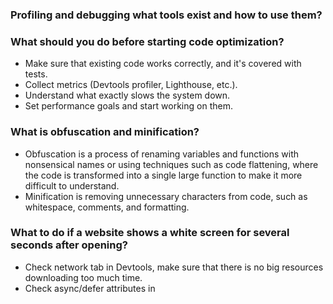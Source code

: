 ### Profiling and debugging what tools exist and how to use them?

### What should you do before starting code optimization?
* Make sure that existing code works correctly, and it's covered with tests.
* Collect metrics (Devtools profiler, Lighthouse, etc.).
* Understand what exactly slows the system down.
* Set performance goals and start working on them.

### What is obfuscation and minification? 
* Obfuscation is a process of renaming variables and functions with nonsensical names or using techniques such as code flattening, where the code is transformed into a single large function to make it more difficult to understand.
* Minification is removing unnecessary characters from code, such as whitespace, comments, and formatting.

### What to do if a website shows a white screen for several seconds after opening?
* Check network tab in Devtools, make sure that there is no big resources downloading too much time.
* Check async/defer attributes in <script /> tags.
* 

### What are pros/cons of server-side rendering?
Pros:
* Improved SEO: Search engines typically have difficulty crawling and indexing client-side rendered pages, since the content is generated dynamically by JavaScript. 
* Faster initial load time because fully rendered page is sent to the client's browser without requiring additional time for client-side rendering
* Improved performance on low-powered devices since client-side rendering can be resource-intensive, particularly on low-powered devices such as mobile phones.
* Better accessibility because content is delivered to the client as fully rendered HTML, making it more accessible to users who rely on screen readers or other assistive technology.
Cons:
* Increased server load: Server-side rendering puts more strain on the server, as it has to render and serve HTML for each page request.
* Higher development complexity: Server-side rendering requires more complex development processes compared to client-side rendering.
* Slower subsequent page loads: With server-side rendering, subsequent page loads may be slower, as the client has to request the server for every new page load.

### What types of server-side rendering exist?
* Pre-rendering: web pages are generated at build time, and the pre-rendered HTML is served to the client upon request. This approach can provide fast initial load times, and is often used for static sites or sites with a small` number of pages that don't require dynamic content.
* Server-side rendering on-demand: web pages are generated on the server in response to client requests. This allows for dynamic content and interactive experiences, and can improve SEO by providing fully rendered content to search engines.
* Incremental server-side rendering: pre-rendering with on-demand rendering, allowing for fast initial load times and dynamic content. The initial page load is pre-rendered, while subsequent requests are rendered on-demand.
* Hybrid rendering: both client-side rendering (CSR) and server-side rendering (SSR). The initial page load is server-side rendered, while subsequent page loads are rendered on the client using CSR. This approach allows for fast initial load times, dynamic content, and interactivity.

### How to optimize loading of the web page?
* Minimize HTTP requests: Reducing the number of HTTP requests made by your web page can significantly improve loading times. Combine multiple CSS files into one, reduce the number of images used, and remove any unnecessary scripts or plugins.
* Optimize images: Compressing and resizing images can help reduce their file size and loading times. Use image formats such as JPEG or WebP, and reduce the size of images to the exact size needed for your web page.
* Use browser/server/db caching: caching can help reduce the number of HTTP requests made by your web page. By storing static files on the client's device or other caching layers, subsequent page loads can be significantly faster.
* Minify code: Minifying your HTML, CSS, and JavaScript can help reduce the size of files, making them quicker to download and parse. Minification removes unnecessary characters, such as comments, whitespace, and line breaks, without affecting the functionality of the code.
* Use a Content Delivery Network (CDN): A CDN can help distribute your website's content across a network of servers, reducing the distance that content needs to travel to reach the client's browser. This can help improve loading times, especially for users who are far away from your website's server.
* Optimize server-side performance: Ensure that your server is optimized to handle requests efficiently, with adequate resources and configurations such as gzip/brotli compression.
* Lazy loading: Implementing lazy loading allows for images, videos, and other media on the page to load only when they are scrolled into view, reducing the amount of content that needs to be loaded initially. Required resources can also be pre-downloaded using prefetch / preload html attributes.

### How to optimize performance of js code?
* Be aware of memory leaks, always unsubscribe timeouts, event listeners, observers, etc.
* Avoid heavy DOM manipulations, use `createDocumentFragment` method to insert large html structures.
* Use weak versions of map / set.
* Use web workers for computation consuming tasks.
* Memoize heavy calculations.
* Use requestAnimationFrame for long complicated calculations / animations.
* Minify code.

### How to optimize Angular applications?
* Use OnPush strategy.
* Use trackBy attribute to render arrays of data.


### How does event loop work in JavaScript?
JavaScript is single threaded language, to manage execution of asynchronous code such as network requests, timers, events there is a concept of event loop. The event loop consists of two main components: the call stack and the message queue.
The call stack is a stack of functions that need to be executed. When a function is complete, it is removed from the call stack.
When the call stack is empty, the event loop checks the message queue and takes the first task in the queue and adds it to the call stack, where it is executed. This process continues until the message queue is empty.

### What is the critical rendering path and how it works?
CRP is a sequence of steps that the browser takes to render a web page:
1. HTML Parsing: The browser parses the HTML and creates the Document Object Model (DOM) tree, which represents the structure of the web page.
2. CSS Parsing: The browser parses the CSS and creates the CSS Object Model (CSSOM) tree, which represents the styles and layout of the web page.
3. Render Tree Construction: The browser combines the DOM and CSSOM trees to create the render tree, which represents the final visual representation of the web page.
4. Layout: The browser determines the position and size of each element in the render tree, based on the styles and layout properties.
5. Paint: The browser paints the final render tree on the screen, using the appropriate graphics rendering engine.

To optimize the critical rendering path, it's important to minimize the number of blocking resources, such as large images or external scripts, that can slow down the initial loading of the web page. It's also important to use techniques such as minification and compression to reduce the size of the resources, and to prioritize the loading of critical resources, such as the CSS and JavaScript files that are necessary for the initial rendering of the web page.

### What is a difference between SVG and canvas, where to use each of them?
SVG is an XML-based vector image format that defines graphics using paths, shapes, text, and other geometric elements. It is resolution-independent, which means that graphics created using SVG will always look sharp and clear, regardless of the size they are displayed at. Since SVG graphics are based on vector paths, they can be scaled without losing detail and are ideal for creating graphics such as logos, icons, and illustrations. SVG is also easily manipulated using CSS and JavaScript, making it highly customizable.

Canvas, on the other hand, is a bitmap-based drawing technology that allows developers to create 2D and 3D graphics by manipulating pixels on a canvas element. Unlike SVG, which uses vector graphics, canvas uses pixel-based graphics that are created and rendered in real-time. Canvas is best suited for creating graphics that need to be animated or updated frequently, such as games, simulations, or data visualizations. However, canvas graphics are not resolution-independent, and resizing them can cause a loss of quality.

### What is a difference between web and service workers?
Web workers are designed to handle computationally-intensive tasks that would otherwise block the main thread of the web page, causing the page to become unresponsive. Web workers allow developers to run scripts in the background without blocking the main thread, improving the user experience of the web page. Web workers are limited to running code in response to events triggered by the web page, such as user input or timer events.

Service workers, on the other hand, are a type of web worker that run independently of the web page and can intercept network requests made by the web page. This allows them to perform tasks such as caching resources, managing offline data, and handling push notifications. Service workers can be used to create web applications that work offline, have faster load times, and can provide a more seamless user experience. Service workers are not limited to running code in response to events triggered by the web page and can be registered to respond to events that happen outside the context of the web page, such as network events.